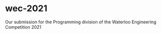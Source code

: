 # wec-2021
Our submission for the Programming division of the Waterloo Engineering Competition 2021
